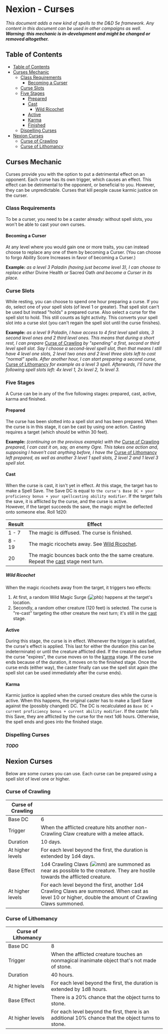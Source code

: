 # Nexion - Curses
*This document adds a new kind of spells to the D&D 5e framework. Any content in this document can be used in other campaigns as well.*  
***Warning: this mechanic is in-development and might be changed or removed altogether.***

## Table of Contents
 - [Table of Contents](./curses.md#table-of-contents)
 - [Curses Mechanic](./curses.md#curses-mechanic)
   - [Class Requirements](./curses.md#class-requirements)
     - [Becoming a Curser](./curses.md#becoming-a-curser)
   - [Curse Slots](./curses.md#curse-slots)
   - [Five Stages](./curses.md#five-stages)
     - [Prepared](./curses.md#prepared)
     - [Cast](./curses.md#cast)
       - [Wild Ricochet](./curses.md#wild-ricochet)
     - [Active](./curses.md#active)
     - [Karma](./curses.md#karma)
     - [Finished](./curses.md#finished)
   - [Dispelling Curses](./curses.md#dispelling-curses)
 - [Nexion Curses](./curses.md#nexion-curses)
   - [Curse of Crawling](./curses.md#curse-of-crawling)
   - [Curse of Lithomancy](./curses.md#curse-of-lithomancy)

## Curses Mechanic
Curses provide you with the option to put a detrimental effect on an opponent. Each curse has its own trigger, which causes an effect. This effect can be detrimental to the opponent, or beneficial to you. However, they can be unpredictable. Curses that kill people cause karmic justice on the curser.

### Class Requirements
To be a curser, you need to be a caster already: without spell slots, you won't be able to cast your own curses.

#### Becoming a Curser
At any level where you would gain one or more traits, you can instead choose to replace any one of them by becoming a Curser. (You can choose to forgo Ability Score Increases in favor of becoming a Curser.)

**Example:** *as a level 3 Paladin (having just become level 3), I can choose to replace either* Divine Health *or* Sacred Oath *and become a Curser in its place.*

### Curse Slots
While resting, you can choose to spend one hour preparing a curse. If you do, select one of your spell slots (of level 1 or greater). That spell slot can't be used but instead "holds" a prepared curse. Also select a curse for the spell slot to hold. This still counts as light activity. This converts your spell slot into a curse slot (you can't regain the spell slot until the curse finishes).

**Example:** *as a level 9 Paladin, I have access to 4 first level spell slots, 3 second level ones and 2 third level ones. This means that during a short rest, I can prepare* [Curse of Crawling](./curses.md#curse-of-crawling) *by "spending" a first, second or third level spell slot. Say I choose a second-level spell slot, then that means I still have 4 level one slots, 2 level two ones and 2 level three slots left to cast "normal" spells. After another hour, I can start preparing a second curse,* [Curse of Lithomancy](./curses.md#curse-of-lithomancy) *for example as a level 3 spell. Afterwards, I'll have the following spell slots left: 4x level 1, 2x level 2, 1x level 3.*

### Five Stages
A Curse can be in any of the five following stages: prepared, cast, active, karma and finished.

#### Prepared
The curse has been slotted into a spell slot and has been prepared. When the curse is in this stage, it can be cast by using one action. Casting requires a target (which should be within 30 feet).

**Example:** *(continuing on the previous example) with the* [Curse of Crawling](./curses.md#curse-of-crawling) *prepared, I can cast it on, say, an enemy Ogre. This takes one action and, supposing I haven't cast anything before, I have the* [Curse of Lithomancy](./curses.md#curse-of-lithomancy) *left prepared, as well as another 3 level 1 spell slots, 2 level 2 and 1 level 3 spell slot.*

#### Cast
When the curse is cast, it isn't yet in effect. At this stage, the target has to make a Spell Save. The Save DC is equal to `the curse's Base DC + your proficiency bonus + your spellcasting ability modifier`. If the target fails the save, it is afflicted by the curse, and the curse is active.  
However, if the target succeeds the save, the magic might be deflected onto someone else. Roll 1d20:  

 Result | Effect
 --- | ---
 1 - 7 | The magic is diffused. The curse is finished.
 8 - 19 | The magic ricochets away. See [Wild Ricochet](./curses.md#wild-ricochet).
 20 | The magic bounces back onto the the same creature. Repeat the [cast](./curses.md#cast) stage next turn.

##### Wild Ricochet
When the magic ricochets away from the target, it triggers two effects:  
 1. At first, a random Wild Magic Surge (![phb]) happens at the target's location.  
 1. Secondly, a random other creature (120 feet) is selected. The curse is "re-cast" targeting the other creature the next turn; it's still in the [cast](./curses.md#cast) stage.

#### Active
During this stage, the curse is in effect. Whenever the trigger is satisfied, the curse's effect is applied. This last for either the duration (this can be indeterminate) or until the creature afflicted died. If the creature dies before the curse "expires", the curse moves on to the [karma](./curses.md#karma) stage. If the curse ends because of the duration, it moves on to the finished stage. Once the curse ends (either way), the caster finally can use the spell slot again (the spell slot can be used immediately after the curse ends).

#### Karma
Karmic justice is applied when the cursed creature dies while the curse is active. When this happens, the original caster has to make a Spell Save against the (possibly changed) DC. The DC is recalculated as `Base DC + current proficiency bonus + current ability modifier`. If the caster fails this Save, they are afflicted by the curse for the next 1d6 hours. Otherwise, the spell ends and goes into the finished stage.

### Dispelling Curses
***TODO***

## Nexion Curses
Below are some curses you can use. Each curse can be prepared using a spell slot of level one or higher.

### Curse of Crawling

 Curse of Crawling | <i></i>
 --- | ---
 Base DC | 6
 Trigger | When the afflicted creature hits another non-Crawling Claw creature with a melee attack.
 Duration | 10 days.
 At higher levels | For each level beyond the first, the duration is extended by 1d4 days.
 Base Effect | 1d4 Crawling Claws (![mm]) are summoned as near as possible to the creature. They are hostile towards the afflicted creature.
 At higher levels | For each level beyond the first, another 1d4 Crawling Claws are summoned. When cast as level 10 or higher, double the amount of Crawling Claws summoned.

### Curse of Lithomancy

 Curse of Lithomancy | <i></i>
 --- | ---
 Base DC | 8
 Trigger | When the afflicted creature touches an nonmagical inanimate object that's not made of stone.
 Duration | 40 hours.
 At higher levels | For each level beyond the first, the duration is extended by 1d8 hours.
 Base Effect | There is a 20% chance that the object turns to stone. 
 At higher levels | For each level beyond the first, there is an additional 10% chance that the object turns to stone.

[//]: # (links)
[phb]: https://img.shields.io/badge/resource-PHb-orange
[mm]: https://img.shields.io/badge/resource-MM-blue
[volo]: https://img.shields.io/badge/resource-Volo-lightgrey
[dmg]: https://img.shields.io/badge/resource-DMG-purple
